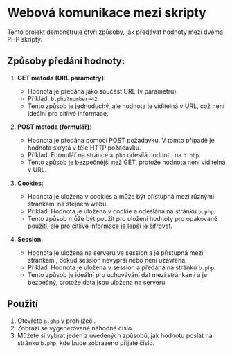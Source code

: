 # Webová komunikace mezi skripty

Tento projekt demonstruje čtyři způsoby, jak předávat hodnoty mezi dvěma PHP skripty.

## Způsoby předání hodnoty:

1. **GET metoda (URL parametry)**:
   - Hodnota je předána jako součást URL (v parametru).
   - Příklad: `b.php?number=42`
   - Tento způsob je jednoduchý, ale hodnota je viditelná v URL, což není ideální pro citlivé informace.

2. **POST metoda (formulář)**:
   - Hodnota je předána pomocí POST požadavku. V tomto případě je hodnota skrytá v těle HTTP požadavku.
   - Příklad: Formulář na stránce `a.php` odesílá hodnotu na `b.php`.
   - Tento způsob je bezpečnější než GET, protože hodnota není viditelná v URL.

3. **Cookies**:
   - Hodnota je uložena v cookies a může být přístupná mezi různými stránkami na stejném webu.
   - Příklad: Hodnota je uložena v cookie a odeslána na stránku `b.php`.
   - Tento způsob může být použit pro uložení hodnoty pro opakované použití, ale pro citlivé informace je lepší je šifrovat.

4. **Session**:
   - Hodnota je uložena na serveru ve session a je přístupná mezi stránkami, dokud session nevyprší nebo není uzavřena.
   - Příklad: Hodnota je uložena v session a předána na stránku `b.php`.
   - Tento způsob je ideální pro uchovávání dat mezi stránkami a je bezpečný, protože data jsou uložena na serveru.

## Použití

1. Otevřete `a.php` v prohlížeči.
2. Zobrazí se vygenerované náhodné číslo.
3. Můžete si vybrat jeden z uvedených způsobů, jak hodnotu poslat na stránku `b.php`, kde bude zobrazeno přijaté číslo.
